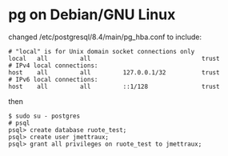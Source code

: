 
# pg on Debian/GNU Linux

changed /etc/postgresql/8.4/main/pg_hba.conf to include:

```
# "local" is for Unix domain socket connections only
local   all         all                               trust
# IPv4 local connections:
host    all         all         127.0.0.1/32          trust
# IPv6 local connections:
host    all         all         ::1/128               trust
```

then

```
$ sudo su - postgres
# psql
psql> create database ruote_test;
psql> create user jmettraux;
psql> grant all privileges on ruote_test to jmettraux;
```

